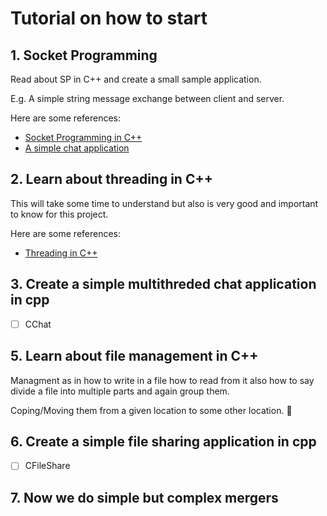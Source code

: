 # Tutorial on how to start

## 1. Socket Programming

Read about SP in C++ and create a small sample application.

E.g. A simple string message exchange between client and server.

Here are some references:
- [Socket Programming in C++](https://www.geeksforgeeks.org/socket-programming-cc/)
- [A simple chat application](https://github.com/cjchirag7/chatroom-cpp)

## 2. Learn about threading in C++

This will take some time to understand but also is very good and important to know for this project.

Here are some references:
- [Threading in C++](https://www.geeksforgeeks.org/multithreading-in-cpp/)

## 3. Create a simple multithreded chat application in cpp

- [ ] CChat

## 5. Learn about file management in C++

Managment as in how to write in a file how to read from it also how to say divide a file into multiple parts and again group them.

Coping/Moving them from a given location to some other location.
🐧

## 6. Create a simple file sharing application in cpp

- [ ] CFileShare

## 7. Now we do simple but complex mergers

